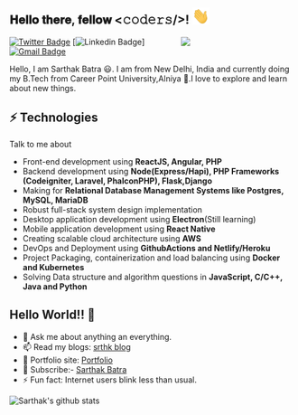 <h2> 𝐇𝐞𝐥𝐥𝐨 𝐭𝐡𝐞𝐫𝐞, 𝐟𝐞𝐥𝐥𝐨𝐰 <𝚌𝚘𝚍𝚎𝚛𝚜/>! <img src="https://raw.githubusercontent.com/ABSphreak/ABSphreak/master/gifs/Hi.gif" width="30px"></h2>

<img align='right' src='https://user-images.githubusercontent.com/5713670/87202985-820dcb80-c2b6-11ea-9f56-7ec461c497c3.gif' width='200"'>

[![Twitter Badge](https://img.shields.io/badge/-@sarthakbatra-1ca0f1?style=flat-square&labelColor=1ca0f1&logo=twitter&logoColor=white&link=https://twitter.com/Harshkhatri24)](https://twitter.com/sarthakbatra) [![Linkedin Badge](https://img.shields.io/badge/SarthakBatra-blue?style=flat-square&logo=Linkedin&logoColor=white&link=https://www.linkedin.com/in/sarthak-batra-12639676/)]
[![Gmail Badge](https://img.shields.io/badge/-sarthak.technical@gmail.com-c14438?style=flat-square&logo=Gmail&logoColor=white&link=mailto:sarthak.technical@gmail.com)](mailto:sarthak.technical@gmail.com)

Hello, I am Sarthak Batra 😃. I am from New Delhi, India and currently doing my B.Tech from Career Point University,Alniya 🏫.I love to explore and learn about new things.

## ⚡ Technologies
Talk to me about
- Front-end development using **ReactJS, Angular, PHP**
- Backend development using **Node(Express/Hapi), PHP Frameworks (Codeigniter, Laravel, PhalconPHP), Flask,Django**
- Making for **Relational Database Management Systems like Postgres, MySQL, MariaDB**
- Robust full-stack system design implementation
- Desktop application development using **Electron**(Still learning)
- Mobile application development using **React Native**
- Creating scalable cloud architecture using **AWS**
- DevOps and Deployment using **GithubActions and Netlify/Heroku**
- Project Packaging, containerization and load balancing using **Docker and Kubernetes**
- Solving Data structure and algorithm questions in **JavaScript, C/C++, Java and Python**
## Hello World!! 🤔
- 💬 Ask me about anything an everything.
- 📫 Read my blogs: [srthk blog](blog.srthk.com)
- 🎯 Portfolio site: [Portfolio](srthk.om)
- 🔔 Subscribe:- [Sarthak Batra](https://www.youtube.com/channel/UCSppitClTvgot89fBdRxXoA?view_as=subscriber)
- ⚡ Fun fact: Internet users blink less than usual.

![Sarthak's github stats](https://github-readme-stats.vercel.app/api?username=Sarthak1991&hide=["issues"]&show_icons=true)


